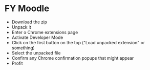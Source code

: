 # FY Moodle

- Download the zip
- Unpack it
- Enter o Chrome extensions page
- Activate Developer Mode
- Click on the first button on the top ("Load unpacked extension" or something)
- Select the unpacked file
- Confirm any Chrome confirmation popups that might appear
- Profit
